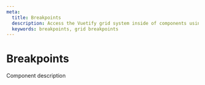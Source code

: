 ```yaml
---
meta:
  title: Breakpoints
  description: Access the Vuetify grid system inside of components using the Breakpoint service.
  keywords: breakpoints, grid breakpoints
---
```


# Breakpoints
Component description

<entry-ad />

<backmatter />

